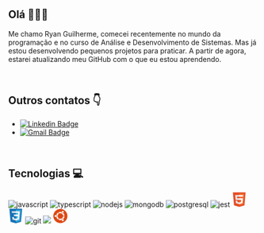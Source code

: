## Olá 🙋🏻‍♂️


Me chamo Ryan Guilherme, comecei recentemente no mundo da programação e no curso de Análise e Desenvolvimento de Sistemas. Mas já estou desenvolvendo pequenos projetos para praticar. A partir de agora, estarei atualizando meu GitHub com o que eu estou aprendendo.

&nbsp;
## Outros contatos 👇

- [![Linkedin Badge](https://img.shields.io/badge/-LinkedIn-blue?style=flat-square&logo=Linkedin&logoColor=white&link=https://www.linkedin.com/in/ryanguilherme/)](https://www.linkedin.com/in/ryanguilherme/) 
- [![Gmail Badge](https://img.shields.io/badge/-Gmail-D14836?&style=flat-square&logo=Gmail&logoColor=white&link=mailto:ryan.guilherme.740@gmail.com)](mailto:ryan.guilherme.740@gmail.com)

&nbsp;
## Tecnologias 💻

<div class="row">
    <img src="https://cdn.svgporn.com/logos/javascript.svg" alt="javascript" width="30" height="30"/>
    <img src="https://cdn.svgporn.com/logos/typescript-icon.svg" alt="typescript" width="30" height="30"/>
    <img src="https://cdn.svgporn.com/logos/nodejs-icon.svg" alt="nodejs" width="30" height="30"/>
    <img src="https://cdn.svgporn.com/logos/mongodb-icon.svg" alt="mongodb" width="30" height="30"/>
    <img src="https://cdn.svgporn.com/logos/postgresql.svg" alt="postgresql" width="30" height="30"/>
    <img src="https://cdn.svgporn.com/logos/jest.svg" alt="jest" width="30" height="30"/>
    <img src="https://github.com/devicons/devicon/blob/master/icons/html5/html5-original.svg" alt="html5" width="30" height="30"/>
    <img src="https://raw.githubusercontent.com/devicons/devicon/9c6bfdb9783cdfe1018666ed76adcfd3eab6fad6/icons/css3/css3-original.svg" alt="css3" width="30" height="30"/>
    <img src="https://cdn.svgporn.com/logos/git-icon.svg" height="30" alt="git">
    <img src="https://cdn.svgporn.com/logos/visual-studio-code.svg" height="30">
    <img src="https://raw.githubusercontent.com/devicons/devicon/2809b567852a4648062a2d3e7c1c531367458c0b/icons/ubuntu/ubuntu-plain.svg" height="30">
  </div>
